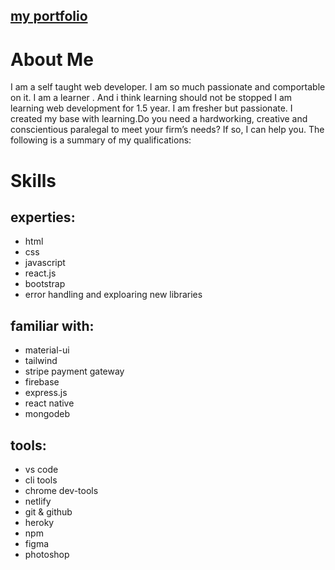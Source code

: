 ## [my portfolio](https://compassionate-brahmagupta-746c00.netlify.app/)
# About Me
I am a self taught web developer. I am so much passionate and comportable on it. I am a learner . And i think learning should not be stopped
I am learning web development for 1.5 year. I am fresher but passionate. I created my base with learning.Do you need a hardworking, creative and conscientious paralegal to meet your firm’s needs? If so, I can help you. The following is a summary of my qualifications: 

# Skills
## experties:
* html
* css
* javascript
* react.js
* bootstrap
* error handling and exploaring new libraries
## familiar with:
* material-ui
* tailwind
* stripe payment gateway
* firebase
* express.js
* react native
* mongodeb
## tools:
* vs code
* cli tools
* chrome dev-tools
* netlify
* git & github
* heroky
* npm
* figma
* photoshop

